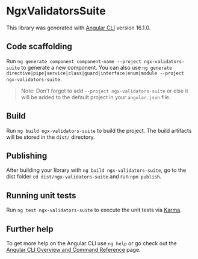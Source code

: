 # NgxValidatorsSuite

This library was generated with [Angular CLI](https://github.com/angular/angular-cli) version 16.1.0.

## Code scaffolding

Run `ng generate component component-name --project ngx-validators-suite` to generate a new component. You can also use `ng generate directive|pipe|service|class|guard|interface|enum|module --project ngx-validators-suite`.
> Note: Don't forget to add `--project ngx-validators-suite` or else it will be added to the default project in your `angular.json` file. 

## Build

Run `ng build ngx-validators-suite` to build the project. The build artifacts will be stored in the `dist/` directory.

## Publishing

After building your library with `ng build ngx-validators-suite`, go to the dist folder `cd dist/ngx-validators-suite` and run `npm publish`.

## Running unit tests

Run `ng test ngx-validators-suite` to execute the unit tests via [Karma](https://karma-runner.github.io).

## Further help

To get more help on the Angular CLI use `ng help` or go check out the [Angular CLI Overview and Command Reference](https://angular.io/cli) page.
